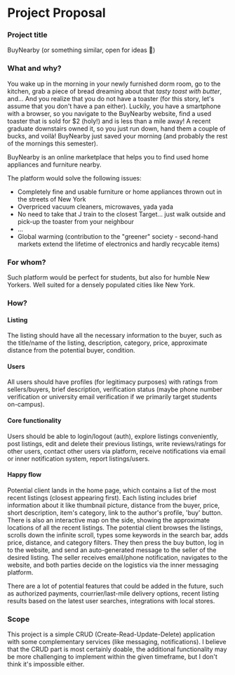 # Project Proposal
### Project title
BuyNearby (or something similar, open for ideas 🙂)

### What and why?
You wake up in the morning in your newly furnished dorm room, go to the kitchen, grab a piece of bread dreaming about that _tasty toast with butter_, and... And you realize that you do not have a toaster (for this story, let's assume that you don't have a pan either). Luckily, you have a smartphone with a browser, so you navigate to the BuyNearby website, find a used toaster that is sold for $2 (holy!) and is less than a mile away! A recent graduate downstairs owned it, so you just run down, hand them a couple of bucks, and voilà! BuyNearby just saved your morning (and probably the rest of the mornings this semester).

BuyNearby is an online marketplace that helps you to find used home appliances and furniture nearby.

The platform would solve the following issues:
- Completely fine and usable furniture or home appliances thrown out in the streets of New York
- Overpriced vacuum cleaners, microwaves, yada yada
- No need to take that J train to the closest Target... just walk outside and pick-up the toaster from your neighbour
- ...
- Global warming (contribution to the "greener" society - second-hand markets extend the lifetime of electronics and hardly recycable items)

### For whom?
Such platform would be perfect for students, but also for humble New Yorkers. Well suited for a densely populated cities like New York.

### How?
#### Listing
The listing should have all the necessary information to the buyer, such as the title/name of the listing, description, category, price, approximate distance from the potential buyer, condition.

#### Users
All users should have profiles (for legitimacy purposes) with ratings from sellers/buyers, brief description, verification status (maybe phone number verification or university email verification if we primarily target students on-campus).

#### Core functionality
Users should be able to login/logout (auth), explore listings conveniently, post listings, edit and delete their previous listings, write reviews/ratings for other users, contact other users via platform, receive notifications via email or inner notification system, report listings/users.

#### Happy flow
Potential client lands in the home page, which contains a list of the most recent listings (closest appearing first). Each listing includes brief information about it like thumbnail picture, distance from the buyer, price, short description, item's category, link to the author's profile, 'buy' button. There is also an interactive map on the side, showing the approximate locations of all the recent listings. The potential client browses the listings, scrolls down the infinite scroll, types some keywords in the search bar, adds price, distance, and category filters. They then press the buy button, log in to the website, and send an auto-generated message to the seller of the desired listing. The seller receives email/phone notification, navigates to the website, and both parties decide on the logistics via the inner messaging platform.

There are a lot of potential features that could be added in the future, such as authorized payments, courrier/last-mile delivery options, recent listing results based on the latest user searches, integrations with local stores.

### Scope
This project is a simple CRUD (Create-Read-Update-Delete) application with some complementary services (like messaging, notifications). I believe that the CRUD part is most certainly doable, the additional functionality may be more challenging to implement within the given timeframe, but I don't think it's impossible either.
